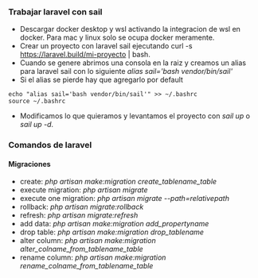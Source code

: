 ### Trabajar laravel con sail
+ Descargar docker desktop y wsl activando la integracion de wsl en docker. Para mac y linux solo se ocupa docker meramente.
+ Crear un proyecto con laravel sail ejecutando curl -s https://laravel.build/mi-proyecto | bash.
+ Cuando se genere abrimos una consola en la raiz y creamos un alias para laravel sail con lo siguiente *alias sail='bash vendor/bin/sail'*
+ Si el alias se pierde hay que agregarlo por default 
```
echo "alias sail='bash vendor/bin/sail'" >> ~/.bashrc
source ~/.bashrc
```
+ Modificamos lo que quieramos y levantamos el proyecto con *sail up* o *sail up -d*.

### Comandos de laravel

#### Migraciones 
+ create: *php artisan make:migration create_tablename_table*
+ execute migration: *php artisan migrate*
+ execute one migration: *php artisan migrate --path=relativepath*
+ rollback: *php artisan migrate:rollback*
+ refresh: *php artisan migrate:refresh*
+ add data: *php artisan make:migration add_propertyname*
+ drop table: *php artisan make:migration drop_tablename*
+ alter column: *php artisan make:migration alter_colname_from_tablename_table* 
+ rename column: *php artisan make:migration rename_colname_from_tablename_table*
